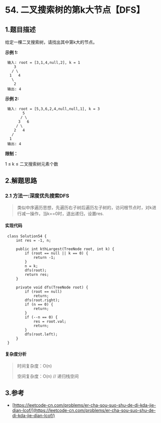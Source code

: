 # 54. 二叉搜索树的第k大节点【DFS】

## 1.题目描述

给定一棵二叉搜索树，请找出其中第k大的节点。

**示例 1:**

```text
 输入: root = [3,1,4,null,2], k = 1
    3
   / \
  1   4
   \
    2
 输出: 4
```

**示例 2:**

```text
 输入: root = [5,3,6,2,4,null,null,1], k = 3
        5
       / \
      3   6
     / \
    2   4
   /
  1
 输出: 4
```

**限制：**

1 ≤ k ≤ 二叉搜索树元素个数

## 2.解题思路

### 2.1 方法一:深度优先搜索DFS

> 类似中序遍历思想，先遍历右子树后遍历左子树的，访问根节点时，对k进行减一操作，当k==0时，退出递归，设置res.

#### 实现代码

```text
 class Solution54 {
     int res = -1, n;
 ​
     public int kthLargest(TreeNode root, int k) {
         if (root == null || k == 0) {
             return -1;
         }
         n = k;
         dfs(root);
         return res;
     }
 ​
     private void dfs(TreeNode root) {
         if (root == null)
             return;
         dfs(root.right);
         if (n == 0) {
             return;
         }
         if (--n == 0) {
             res = root.val;
             return;
         }
         dfs(root.left);
     }
 }
```

#### 复杂度分析

> 时间复杂度：O\(n\)
>
> 空间复杂度：O\(n\) // 递归栈空间

## 3.参考

* [https://leetcode-cn.com/problems/er-cha-sou-suo-shu-de-di-kda-jie-dian-lcof/](https://leetcode-cn.com/problems/er-cha-sou-suo-shu-de-di-kda-jie-dian-lcof/)


